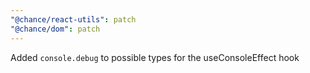 ```yaml
---
"@chance/react-utils": patch
"@chance/dom": patch
---
```


Added `console.debug` to possible types for the useConsoleEffect hook

